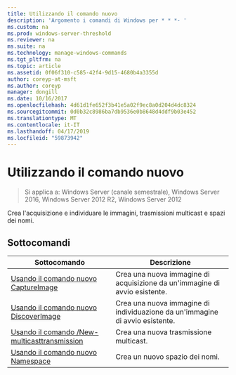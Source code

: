 ```yaml
---
title: Utilizzando il comando nuovo
description: 'Argomento i comandi di Windows per * * *- '
ms.custom: na
ms.prod: windows-server-threshold
ms.reviewer: na
ms.suite: na
ms.technology: manage-windows-commands
ms.tgt_pltfrm: na
ms.topic: article
ms.assetid: 0f06f310-c585-42f4-9d15-4680b4a3355d
author: coreyp-at-msft
ms.author: coreyp
manager: dongill
ms.date: 10/16/2017
ms.openlocfilehash: 4d61d1fe652f3b41e5a02f9ec8a0d204d4dc8324
ms.sourcegitcommit: 0d0b32c8986ba7db9536e0b8648d4ddf9b03e452
ms.translationtype: MT
ms.contentlocale: it-IT
ms.lasthandoff: 04/17/2019
ms.locfileid: "59873942"
---
```

# <a name="using-the-new-command"></a>Utilizzando il comando nuovo

>Si applica a: Windows Server (canale semestrale), Windows Server 2016, Windows Server 2012 R2, Windows Server 2012

Crea l'acquisizione e individuare le immagini, trasmissioni multicast e spazi dei nomi.
## <a name="subcommands"></a>Sottocomandi
|Sottocomando|Descrizione|
|-------|--------|
|[Usando il comando nuovo CaptureImage](using-the-new-captureimage-command.md)|Crea una nuova immagine di acquisizione da un'immagine di avvio esistente.|
|[Usando il comando nuovo DiscoverImage](using-the-new-discoverimage-command.md)|Crea una nuova immagine di individuazione da un'immagine di avvio esistente.|
|[Usando il comando /New-multicasttransmission](using-the-new-multicasttransmission-command.md)|Crea una nuova trasmissione multicast.|
|[Usando il comando nuovo Namespace](using-the-new-namespace-command.md)|Crea un nuovo spazio dei nomi.|
